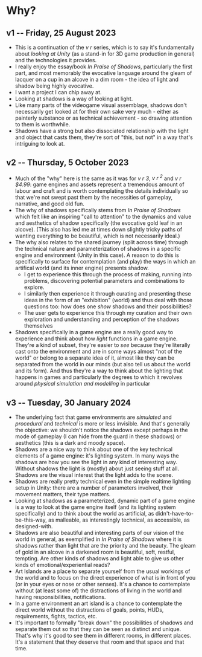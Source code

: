 # Why?

## v1 -- Friday, 25 August 2023

- This is a continuation of the *v r* series, which is to say it's fundamentally about *looking at Unity* (as a stand-in for 3D game production in general) and the technologies it provides.
- I really enjoy the essay/book *In Praise of Shadows*, particularly the first part, and most memorably the evocative language around the gleam of lacquer on a cup in an alcove in a dim room - the idea of light and shadow being highly evocative.
- I want a project I can chip away at.
- Looking at shadows is a way of looking at light.
- Like many parts of the videogame visual assemblage, shadows don't necessarily get looked at for their own sake very much - either as painterly substance or as technical achievement - so drawing attention to them is worthwhile.
- Shadows have a strong but also dissociated relationship with the light and object that casts them, they're sort of "this, but not" in a way that's intriguing to look at.

## v2 -- Thursday, 5 October 2023

- Much of the "why" here is the same as it was for *v r 3*, *v r <sup>2</sup>* and *v r $4.99*: game engines and assets represent a tremendous amount of labour and craft and is worth contemplating the details individually so that we're not swept past them by the necessities of gameplay, narrative, and good old fun.
- The why of shadows specifically stems from *In Praise of Shadows* which felt like an inspiring "call to attention" to the dynamics and value and aesthetics of shadow specifically (the evocative gold leaf in an alcove). (This also has led me at times down slightly tricky paths of wanting everything to be beautiful, which is not necessarily ideal.)
- The why also relates to the shared journey (split across time) through the technical nature and parameterization of shadows in a specific engine and environment (Unity in this case). A reason to do this is specifically to surface for contemplation (and play) the ways in which an artifical world (and its inner engine) presents shadow.
  - I get to experience this through the process of making, running into problems, discovering potential parameters and combinations to explore.
  - I similarly then experience it through curating and presenting these ideas in the form of an "exhibition" (world) and thus deal with those questions too: how does one *show* shadows and their possibilities?
  - The user gets to experience this through my curation and their own exploration and understanding and perception of the shadows themselves
- Shadows specifically in a game engine are a really good way to experience and think about how *light* functions in a game engine. They're a kind of subset, they're easier to *see* because they're literally cast onto the environment and are in some ways almost "not of the world" or belong to a separate idea of it, almost like they can be separated from the world in our minds (but also tell us about the world and its form). And thus they're a way to think about the lighting that happens in games and particularly the degrees to which it revolves around *physical simulation and modelling* in particular

## v3 -- Tuesday, 30 January 2024

- The underlying fact that game environments are *simulated* and *procedural* and *technical* is more or less invisible. And that's generally the objective: we shouldn't notice the shadows except perhaps in the mode of gameplay (I can hide from the guard in these shadows) or aesthetics (this is a dark and moody space).
- Shadows are a nice way to think about one of the key technical elements of a game engine: it's lighting system. In many ways the shadows are how you see the light in any kind of interesting way. Without shadows the light is (mostly) about just seeing stuff at all. Shadows are the visual interest that the light adds to the scene.
- Shadows are really pretty technical even in the simple realtime lighting setup in Unity: there are a number of parameters involved, their movement matters, their type matters.
- Looking at shadows as a parameterized, dynamic part of a game engine is a way to look at the game engine itself (and its lighting system specifically) and to think about the world as artificial, as didn't-have-to-be-this-way, as malleable, as interestingly technical, as accessible, as designed-with.
- Shadows are also beautiful and interesting parts of our vision of the world in general, as exemplified in *In Praise of Shadows* where it is shadows rather than light that are the priority and the beauty. The gleam of gold in an alcove in a darkened room is beautiful, soft, restful, tempting. Are other kinds of shadows and light able to give us other kinds of emotional/experiential reads?
- Art Islands are a place to separate yourself from the usual workings of the world and to focus on the direct experience of what is in front of you (or in your eyes or nose or other senses). It's a chance to contemplate without (at least some of) the distractions of living in the world and having responsibilities, notifications.
- In a game environment an art island is a chance to contemplate the direct world without the distractions of goals, points, HUDs, requirements, fights, tactics, etc.
- It's important to formally "break down" the possibilities of shadows and separate them out so that they can be seen as distinct and unique. That's why it's good to see them in different rooms, in different places. It's a statement that they deserve that room and that space and that time.
